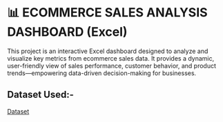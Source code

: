 # 📊 ECOMMERCE SALES ANALYSIS DASHBOARD (Excel)

This project is an interactive Excel dashboard designed to analyze and visualize key metrics from ecommerce sales data. It provides a dynamic, user-friendly view of sales performance, customer behavior, and product trends—empowering data-driven decision-making for businesses.

## Dataset Used:-
<a href=https://github.com/Raghvendrasingh23-code/Data-analysis-ExcelDashboard/blob/main/bussiness%20project.xlsx>Dataset</a>
